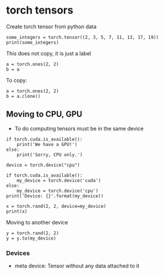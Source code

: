 # torch tensors

Create torch tensor from python data

```
some_integers = torch.tensor((2, 3, 5, 7, 11, 13, 17, 19))
print(some_integers)
```


This does not copy, it is just a label
```
a = torch.ones(2, 2)
b = a
```

To copy:
```
a = torch.ones(2, 2)
b = a.clone()
```

## Moving to CPU, GPU

- To do computing tensors must be in the same device

```
if torch.cuda.is_available():
    print('We have a GPU!')
else:
    print('Sorry, CPU only.')
```


```
device = torch.device("cpu")

```

```
if torch.cuda.is_available():
    my_device = torch.device('cuda')
else:
    my_device = torch.device('cpu')
print('Device: {}'.format(my_device))

x = torch.rand(2, 2, device=my_device)
print(x)
```


Moving to another device
```
y = torch.rand(2, 2)
y = y.to(my_device)
```
### Devices
- meta device: Tensor without any data attached to it